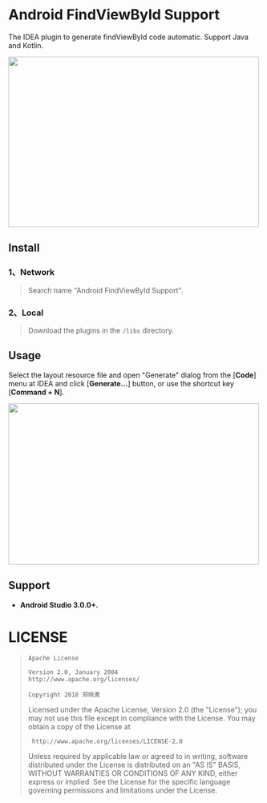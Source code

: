 # **Android FindViewById Support**
The IDEA plugin to generate findViewById code automatic. Support Java and Kotlin.

<img src="https://github.com/Sunzxyong/findViewById-support/blob/master/findviewbyid.jpg" width="500" height="340" />

## **Install**
### **1、Network**
> Search name "Android FindViewById Support".

### **2、Local**
> Download the plugins in the `/libs` directory.

## **Usage**
Select the layout resource file and open "Generate" dialog from the [**Code**] menu at IDEA and click [**Generate...**] button, or use the shortcut key [**Command + N**].

<img src="https://github.com/Sunzxyong/findViewById-support/blob/master/open.jpg" width="500" height="322" />

## **Support**
* **Android Studio 3.0.0+.**

# **LICENSE**
>
>     Apache License
>
>     Version 2.0, January 2004
>     http://www.apache.org/licenses/
>
>     Copyright 2018 郑晓勇
>
>  Licensed under the Apache License, Version 2.0 (the "License");
>  you may not use this file except in compliance with the License.
>  You may obtain a copy of the License at
>
>      http://www.apache.org/licenses/LICENSE-2.0
>
>  Unless required by applicable law or agreed to in writing, software
>  distributed under the License is distributed on an "AS IS" BASIS,
>  WITHOUT WARRANTIES OR CONDITIONS OF ANY KIND, either express or implied.
>  See the License for the specific language governing permissions and
>  limitations under the License.



